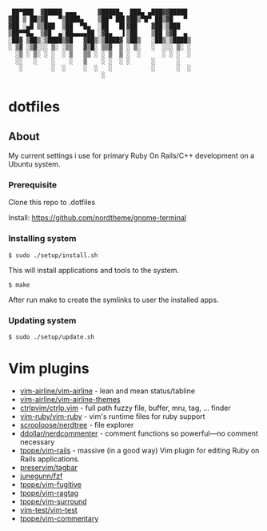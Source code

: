 
```

 ██▀███  ▓█████ ▄▄▄      ▓█████▄  ███▄ ▄███▓▓█████
▓██ ▒ ██▒▓█   ▀▒████▄    ▒██▀ ██▌▓██▒▀█▀ ██▒▓█   ▀
▓██ ░▄█ ▒▒███  ▒██  ▀█▄  ░██   █▌▓██    ▓██░▒███
▒██▀▀█▄  ▒▓█  ▄░██▄▄▄▄██ ░▓█▄   ▌▒██    ▒██ ▒▓█  ▄
░██▓ ▒██▒░▒████▒▓█   ▓██▒░▒████▓ ▒██▒   ░██▒░▒████▒
░ ▒▓ ░▒▓░░░ ▒░ ░▒▒   ▓▒█░ ▒▒▓  ▒ ░ ▒░   ░  ░░░ ▒░ ░
  ░▒ ░ ▒░ ░ ░  ░ ▒   ▒▒ ░ ░ ▒  ▒ ░  ░      ░ ░ ░  ░
  ░░   ░    ░    ░   ▒    ░ ░  ░ ░      ░      ░
   ░        ░  ░     ░  ░   ░           ░      ░  ░
                          ░
```


# dotfiles

## About
My current settings i use for primary Ruby On Rails/C++ development on a Ubuntu system.

### Prerequisite

Clone this repo to .dotfiles

Install:
https://github.com/nordtheme/gnome-terminal

### Installing system

```console
$ sudo ./setup/install.sh
```
This will install applications and tools to the system.

```console
$ make
```
After run make to create the symlinks to user the installed apps.

### Updating system

```console
$ sudo ./setup/update.sh
```

# Vim plugins

* [vim-airline/vim-airline](https://github.com/vim-airline/vim-airline) - lean and mean status/tabline
* [vim-airline/vim-airline-themes](https://github.com/vim-airline/vim-airline-themes)
* [ctrlpvim/ctrlp.vim](https://github.com/ctrlpvim/ctrlp.vim) - full path fuzzy file, buffer, mru, tag, ... finder
* [vim-ruby/vim-ruby](https://github.com/vim-ruby/vim-ruby) - vim's runtime files for ruby support
* [scrooloose/nerdtree](https://github.com/preservim/nerdtree) - file explorer
* [ddollar/nerdcommenter](https://github.com/preservim/nerdcommenter) - comment functions so powerful—no comment necessary
* [tpope/vim-rails](https://github.com/tpope/vim-rails) - massive (in a good way) Vim plugin for editing Ruby on Rails applications.
* [preservim/tagbar]()
* [junegunn/fzf]()
* [tpope/vim-fugitive]()
* [tpope/vim-ragtag]()
* [tpope/vim-surround]()
* [vim-test/vim-test]()
* [tpope/vim-commentary]()

